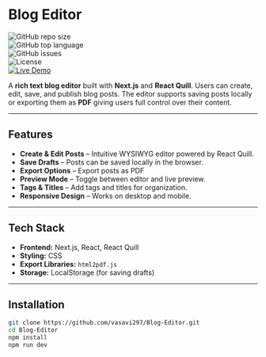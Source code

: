 # Blog Editor

![GitHub repo size](https://img.shields.io/github/repo-size/vasavi297/Blog-Editor)  
![GitHub top language](https://img.shields.io/github/languages/top/vasavi297/Blog-Editor)  
![GitHub issues](https://img.shields.io/github/issues/vasavi297/Blog-Editor)  
![License](https://img.shields.io/github/license/vasavi297/Blog-Editor)  
[![Live Demo](https://img.shields.io/badge/Live-Demo-blue)](https://blog-editor-4vf8.vercel.app/)

A **rich text blog editor** built with **Next.js** and **React Quill**. Users can create, edit, save, and publish blog posts. The editor supports saving posts locally or exporting them as  **PDF** giving users full control over their content.  

---

## Features

- **Create & Edit Posts** – Intuitive WYSIWYG editor powered by React Quill.  
- **Save Drafts** – Posts can be saved locally in the browser.  
- **Export Options** – Export posts as PDF  
- **Preview Mode** – Toggle between editor and live preview.  
- **Tags & Titles** – Add tags and titles for organization.  
- **Responsive Design** – Works on desktop and mobile.  

---

## Tech Stack

- **Frontend:** Next.js, React, React Quill  
- **Styling:** CSS  
- **Export Libraries:** `html2pdf.js`  
- **Storage:** LocalStorage (for saving drafts)  

---

## Installation

```bash
git clone https://github.com/vasavi297/Blog-Editor.git
cd Blog-Editor
npm install
npm run dev
